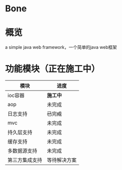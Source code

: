 # Bone

# 概览

a simple java web framework，一个简单的java web框架

# 功能模块（正在施工中）

|模块 |进度|
|----|---|
|ioc容器| **施工中** |
|aop|未完成|
|日志支持|<del>已完成</del>|
|mvc|未完成|
|持久层支持|未完成|
|缓存支持|未完成|
|多数据源支持|未完成|
|第三方集成支持|等待解决方案|